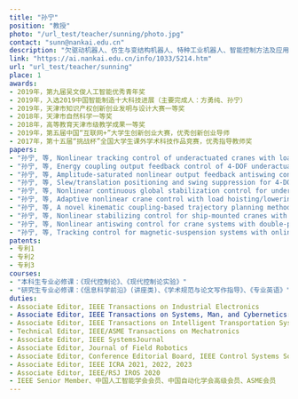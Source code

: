 ```yaml
---
title: "孙宁"
position: "教授"
photo: "/url_test/teacher/sunning/photo.jpg"
contact: "sunn@nankai.edu.cn"
description: "欠驱动机器人、仿生与变结构机器人、特种工业机器人、智能控制方法及应用"
link: "https://ai.nankai.edu.cn/info/1033/5214.htm"
url: "url_test/teacher/sunning"
place: 1
awards:
- 2019年，第九届吴文俊人工智能优秀青年奖
- 2019年，入选2019中国智能制造十大科技进展（主要完成人：方勇纯、孙宁）
- 2019年，天津市知识产权创新创业发明与设计大赛一等奖
- 2018年，天津市自然科学一等奖
- 2018年，高等教育天津市级教学成果一等奖
- 2019年，第五届中国“互联网+”大学生创新创业大赛，优秀创新创业导师
- 2017年，第十五届“挑战杯”全国大学生课外学术科技作品竞赛，优秀指导教师奖
papers:
- "孙宁, 等, Nonlinear tracking control of underactuated cranes with load transferring and lowering: Theory and experimentation, Automatica, vol. 50, no. 9, pp. 2350-2357, 2014."
- "孙宁, 等, Energy coupling output feedback control of 4-DOF underactuated cranes with saturated inputs, Automatica, vol. 49, no. 5, pp. 1318-1325, May 2013."
- "孙宁, 等, Amplitude-saturated nonlinear output feedback antiswing control for underactuated cranes with double-pendulum cargo dynamics, IEEE Transactions on Industrial Electronics (TIE), vol. 64, no. 3, pp. 2135-2146, Mar. 2017."
- "孙宁, 等, Slew/translation positioning and swing suppression for 4-DOF tower cranes with parametric uncertainties: Design and hardware experimentation, IEEE Transactions on Industrial Electronics (TIE), vol. 63, no. 10, pp. 6407-6418, Oct. 2016."
- "孙宁, 等, Nonlinear continuous global stabilization control for underactuated RTAC systems: Design, analysis, and experimentation, IEEE/ASME Transactions on Mechatronics (TMECH), vol. 22, no. 2, pp. 1104-1115, Apr. 2017."
- "孙宁, 等, Adaptive nonlinear crane control with load hoisting/lowering and unknown parameters: Design and experiments, IEEE/ASME Transactions on Mechatronics (TMECH), vol. 20, no. 5, pp. 2107-2119, Oct. 2015."
- "孙宁, 等, A novel kinematic coupling-based trajectory planning method for overhead cranes, IEEE/ASME Transactions on Mechatronics (TMECH), vol. 17, no. 1, pp. 166-173, Feb. 2012."
- "孙宁, 等, Nonlinear stabilizing control for ship-mounted cranes with ship roll and heave movements: Design, analysis, and experiments, IEEE Transactions on Systems, Man, and Cybernetics: Systems (TSMCS), vol. 48, no. 10, pp. 1781-1793, Oct. 2018."
- "孙宁, 等, Nonlinear antiswing control for crane systems with double-pendulum swing effects and uncertain parameters: Design and experiments, IEEE Transactions on Automation Science and Engineering (TASE), vol. 15, no. 3, pp. 1413-1422, July 2018."
- "孙宁, 等, Tracking control for magnetic-suspension systems with online unknown mass identification, Control Engineering Practice (CEP), vol. 58, pp. 242-253, Jan. 2017."
patents:
- 专利1
- 专利2
- 专利3
courses:
- "本科生专业必修课：《现代控制论》、《现代控制论实验》"
- "研究生专业必修课：《信息科学前沿》(讲座类)、《学术规范与论文写作指导》、《专业英语》"
duties:
- Associate Editor, IEEE Transactions on Industrial Electronics
- Associate Editor, IEEE Transactions on Systems, Man, and Cybernetics: Systems
- Associate Editor, IEEE Transactions on Intelligent Transportation Systems
- Technical Editor, IEEE/ASME Transactions on Mechatronics
- Associate Editor, IEEE SystemsJournal
- Associate Editor, Journal of Field Robotics
- Associate Editor, Conference Editorial Board, IEEE Control Systems Society (CSS) (作为Associate Editor处理控制类顶级会议ACC、IEEE CDC的稿件)
- Associate Editor, IEEE ICRA 2021, 2022, 2023
- Associate Editor, IEEE/RSJ IROS 2020
- IEEE Senior Member、中国人工智能学会会员、中国自动化学会高级会员、ASME会员
---
```

